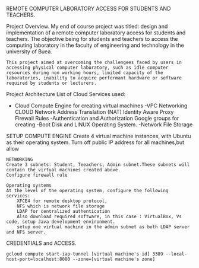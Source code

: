REMOTE COMPUTER LABORATORY ACCESS FOR STUDENTS AND TEACHERS.

Project Overview.
    My end of course project was titled: design and implementation of a remote computer laboratory access for students and teachers. The objective being for students and teachers to access the computing laboratory in the faculty of engineering and technology in the university of Buea.

    This project aimed at overcoming the challengees faced by users in accessing physical computer laboratory, such as idle computer resources during non working hours, limited capacity of the laboratories, inability to acquire performant hardware or software required by students or lecturers.

Project Architecture
List of Cloud Services used:
- Cloud Compute Engine for creating virtual machines
-VPC Networking
        CLOUD Network Address Translation (NAT)
        Identity Aware Proxy
        Firewall Rules
-Authentication and Authorization
        Google groups for creating
-Boot Disk and LINUX Operating System.
-Network File Storage


SETUP
    COMPUTE ENGINE
    Create 4 virtual machine instances, with Ubuntu as their operating system.
    Turn off public IP address for all machines,but allow 

    NETWORKING
    Create 3 subnets: Student, Teeachers, Admin subnet.These subnets will contain the virtual machines created above.
    Configure firewall rule 

    Operating systems
    At the level of the operating system, configure the following services:
        XFCE4 for remote desktop protocol,
        NFS which is network file storage
        LDAP for centralized authentication
        Also download required software, in this case : VirtualBox, Vs code, setup Java development environment.
        setup one virtual machine in the admin subnet as both LDAP server and NFS server.


CREDENTIALS and ACCESS.

    gcloud compute start-iap-tunnel [virtual machine's id] 3389 --local-host-port=localhost:8080 --zone=[virtual machine's zone]
